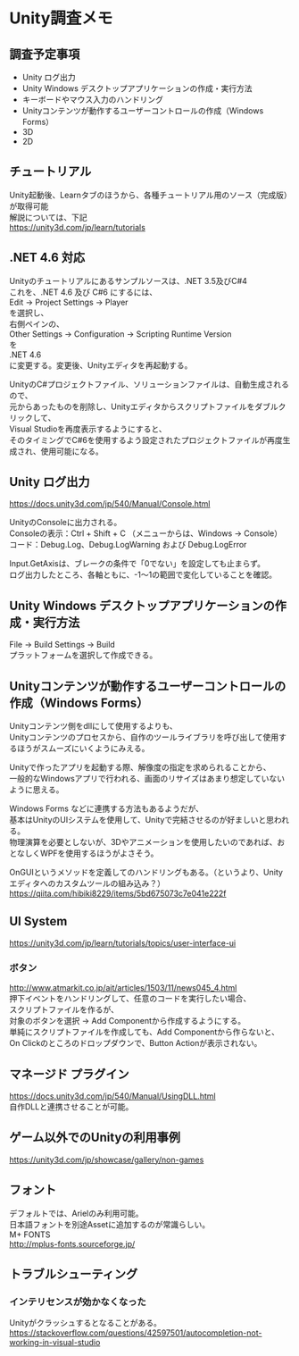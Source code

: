 # Unity調査メモ

## 調査予定事項
* Unity ログ出力
* Unity Windows デスクトップアプリケーションの作成・実行方法
* キーボードやマウス入力のハンドリング
* Unityコンテンツが動作するユーザーコントロールの作成（Windows Forms）
 * 3D
 * 2D
 
## チュートリアル 
Unity起動後、Learnタブのほうから、各種チュートリアル用のソース（完成版）が取得可能  
解説については、下記  
https://unity3d.com/jp/learn/tutorials
 
## .NET 4.6 対応
Unityのチュートリアルにあるサンプルソースは、.NET 3.5及びC#4  
これを、.NET 4.6 及び C#6 にするには、  
Edit -> Project Settings -> Player  
を選択し、  
右側ペインの、  
Other Settings -> Configuration -> Scripting Runtime Version<br>
を  
.NET 4.6  
に変更する。変更後、Unityエディタを再起動する。

UnityのC#プロジェクトファイル、ソリューションファイルは、自動生成されるので、  
元からあったものを削除し、Unityエディタからスクリプトファイルをダブルクリックして、  
Visual Studioを再度表示するようにすると、  
そのタイミングでC#6を使用するよう設定されたプロジェクトファイルが再度生成され、使用可能になる。  

## Unity ログ出力
https://docs.unity3d.com/jp/540/Manual/Console.html<br>

UnityのConsoleに出力される。<br>
Consoleの表示：Ctrl + Shift + C （メニューからは、Windows -> Console）  
コード：Debug.Log、Debug.LogWarning および Debug.LogError

Input.GetAxisは、ブレークの条件で「0でない」を設定しても止まらず。  
ログ出力したところ、各軸ともに、-1～1の範囲で変化していることを確認。

## Unity Windows デスクトップアプリケーションの作成・実行方法
File -> Build Settings -> Build  
プラットフォームを選択して作成できる。

## Unityコンテンツが動作するユーザーコントロールの作成（Windows Forms）
Unityコンテンツ側をdllにして使用するよりも、  
Unityコンテンツのプロセスから、自作のツールライブラリを呼び出して使用するほうがスムーズにいくようにみえる。  

Unityで作ったアプリを起動する際、解像度の指定を求められることから、  
一般的なWindowsアプリで行われる、画面のリサイズはあまり想定していないように思える。  

Windows Forms などに連携する方法もあるようだが、  
基本はUnityのUIシステムを使用して、Unityで完結させるのが好ましいと思われる。   
物理演算を必要としないが、3Dやアニメーションを使用したいのであれば、おとなしくWPFを使用するほうがよさそう。   

OnGUIというメソッドを定義してのハンドリングもある。（というより、Unityエディタへのカスタムツールの組み込み？）  
https://qiita.com/hibiki8229/items/5bd675073c7e041e222f <br>

## UI System
https://unity3d.com/jp/learn/tutorials/topics/user-interface-ui <br>

### ボタン
http://www.atmarkit.co.jp/ait/articles/1503/11/news045_4.html   
押下イベントをハンドリングして、任意のコードを実行したい場合、  
スクリプトファイルを作るが、  
対象のボタンを選択 -> Add Componentから作成するようにする。   
単純にスクリプトファイルを作成しても、Add Componentから作らないと、  
On Clickのところのドロップダウンで、Button Actionが表示されない。  

## マネージド プラグイン
https://docs.unity3d.com/jp/540/Manual/UsingDLL.html   
自作DLLと連携させることが可能。  

## ゲーム以外でのUnityの利用事例
https://unity3d.com/jp/showcase/gallery/non-games   

## フォント
デフォルトでは、Arielのみ利用可能。  
日本語フォントを別途Assetに追加するのが常識らしい。  
M+ FONTS  
http://mplus-fonts.sourceforge.jp/   

## トラブルシューティング

### インテリセンスが効かなくなった
Unityがクラッシュするとなることがある。  
https://stackoverflow.com/questions/42597501/autocompletion-not-working-in-visual-studio
